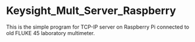 # Keysight_Mult_Server_Raspberry

This is the simple program for TCP-IP server on Raspberry Pi connected to old FLUKE 45 laboratory multimeter.